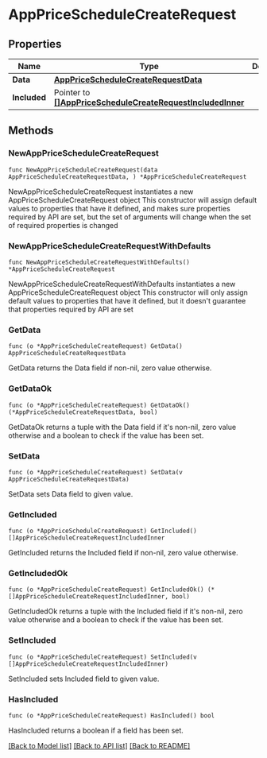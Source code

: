 # AppPriceScheduleCreateRequest

## Properties

Name | Type | Description | Notes
------------ | ------------- | ------------- | -------------
**Data** | [**AppPriceScheduleCreateRequestData**](AppPriceScheduleCreateRequestData.md) |  | 
**Included** | Pointer to [**[]AppPriceScheduleCreateRequestIncludedInner**](AppPriceScheduleCreateRequestIncludedInner.md) |  | [optional] 

## Methods

### NewAppPriceScheduleCreateRequest

`func NewAppPriceScheduleCreateRequest(data AppPriceScheduleCreateRequestData, ) *AppPriceScheduleCreateRequest`

NewAppPriceScheduleCreateRequest instantiates a new AppPriceScheduleCreateRequest object
This constructor will assign default values to properties that have it defined,
and makes sure properties required by API are set, but the set of arguments
will change when the set of required properties is changed

### NewAppPriceScheduleCreateRequestWithDefaults

`func NewAppPriceScheduleCreateRequestWithDefaults() *AppPriceScheduleCreateRequest`

NewAppPriceScheduleCreateRequestWithDefaults instantiates a new AppPriceScheduleCreateRequest object
This constructor will only assign default values to properties that have it defined,
but it doesn't guarantee that properties required by API are set

### GetData

`func (o *AppPriceScheduleCreateRequest) GetData() AppPriceScheduleCreateRequestData`

GetData returns the Data field if non-nil, zero value otherwise.

### GetDataOk

`func (o *AppPriceScheduleCreateRequest) GetDataOk() (*AppPriceScheduleCreateRequestData, bool)`

GetDataOk returns a tuple with the Data field if it's non-nil, zero value otherwise
and a boolean to check if the value has been set.

### SetData

`func (o *AppPriceScheduleCreateRequest) SetData(v AppPriceScheduleCreateRequestData)`

SetData sets Data field to given value.


### GetIncluded

`func (o *AppPriceScheduleCreateRequest) GetIncluded() []AppPriceScheduleCreateRequestIncludedInner`

GetIncluded returns the Included field if non-nil, zero value otherwise.

### GetIncludedOk

`func (o *AppPriceScheduleCreateRequest) GetIncludedOk() (*[]AppPriceScheduleCreateRequestIncludedInner, bool)`

GetIncludedOk returns a tuple with the Included field if it's non-nil, zero value otherwise
and a boolean to check if the value has been set.

### SetIncluded

`func (o *AppPriceScheduleCreateRequest) SetIncluded(v []AppPriceScheduleCreateRequestIncludedInner)`

SetIncluded sets Included field to given value.

### HasIncluded

`func (o *AppPriceScheduleCreateRequest) HasIncluded() bool`

HasIncluded returns a boolean if a field has been set.


[[Back to Model list]](../README.md#documentation-for-models) [[Back to API list]](../README.md#documentation-for-api-endpoints) [[Back to README]](../README.md)


